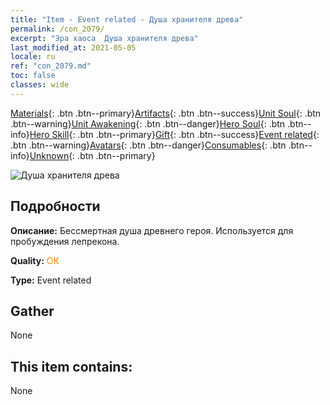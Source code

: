 ```yaml
---
title: "Item - Event related - Душа хранителя древа"
permalink: /con_2079/
excerpt: "Эра хаоса  Душа хранителя древа"
last_modified_at: 2021-05-05
locale: ru
ref: "con_2079.md"
toc: false
classes: wide
---
```

 [Materials](/ItemsRU/){: .btn .btn--primary}[Artifacts](/ItemsRU/Artifacts/){: .btn .btn--success}[Unit Soul](/ItemsRU/UnitSoul/){: .btn .btn--warning}[Unit Awakening](/ItemsRU/UnitAwakening/){: .btn .btn--danger}[Hero Soul](/ItemsRU/HeroSoul/){: .btn .btn--info}[Hero Skill](/ItemsRU/HeroSkill/){: .btn .btn--primary}[Gift](/ItemsRU/Gift/){: .btn .btn--success}[Event related](/ItemsRU/Events/){: .btn .btn--warning}[Avatars](/ItemsRU/Avatars/){: .btn .btn--danger}[Consumables](/ItemsRU/Consumables/){: .btn .btn--info}[Unknown](/ItemsRU/Unknown/){: .btn .btn--primary}

 ![Душа хранителя древа](/images/t/juexing_909.jpg)

## Подробности
 **Описание:** Бессмертная душа древнего героя. Используется для пробуждения лепрекона.

 **Quality:** <span style="color: #FF8C00">OK</span>

 **Type:** Event related

## Gather

  None

## This item contains:

  None


